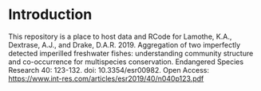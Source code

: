# Introduction

This repository is a place to host data and RCode for Lamothe, K.A., Dextrase, A.J., and Drake, D.A.R. 2019. Aggregation of two imperfectly detected imperilled freshwater fishes: understanding community structure and co-occurrence for multispecies conservation. Endangered Species Research 40: 123-132. doi: 10.3354/esr00982. Open Access: https://www.int-res.com/articles/esr2019/40/n040p123.pdf
